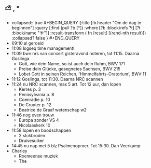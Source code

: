 ## ⛅ , °
- collapsed:: true
  #+BEGIN_QUERY 
  {:title [:b.header "Om de dag te beginnen"]
   :query [:find (pull ?b [*])
     :where 
       [?b :block/refs ?t]
       [?t :block/name "☀️"]]
   :result-transform ( fn [result] [(rand-nth result)])
  :collapsed? false
  }
  #+END_QUERY
- 09:10 al geroeid
- 11:08 logseq time management!
- 11:09 bwv nrs van concert gisteravond noteren, tot 11:15. Daarna Goslinga
	- Gott, wie dein Name, so ist auch dein Ruhm, BWV 171
	- Preise dein Glücke, gesegnetes Sachsen, BWV 215
	- Lobet Gott in seinen Reichen, 'Himmelfahrts-Oratorium', BWV 11
- 11:12 Goslinga, tot 11:30. Daarna NRC scannen
- 11:24 nu NRC scannen, max 5 art. Tot 12 uur, dan lopen
	- Kerres p. 3
	- Pennsylvania p. 8
	- Coenradie p. 10
	- De Gruyter p. 12
	- Beatrice de Graaf wetenschap w2
- 11:46 nog even trouw
	- Europa zonder VS 4
	- Nicolaaskerk 10
- 11:58 lopen en boodschappen
	- 2 stokbroden
	- Druivesuiker
- 14:45 nu nap met 5 blz Psalmenoproer. Tot 15:30. Dan Veerkamp
- Charley
	- Roemeense muziek
	- The